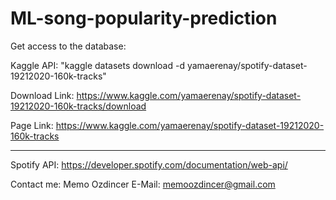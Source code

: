 # ML-song-popularity-prediction

Get access to the database:

Kaggle API: "kaggle datasets download -d yamaerenay/spotify-dataset-19212020-160k-tracks"

Download Link: https://www.kaggle.com/yamaerenay/spotify-dataset-19212020-160k-tracks/download

Page Link: https://www.kaggle.com/yamaerenay/spotify-dataset-19212020-160k-tracks

----------------------------------------------------------------------------------------------
Spotify API:
https://developer.spotify.com/documentation/web-api/

Contact me:
Memo Ozdincer
E-Mail: memoozdincer@gmail.com
